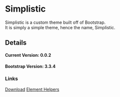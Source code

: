 # Simplistic
Simplistic is a custom theme built off of Bootstrap.  
It is simply a simple theme, hence the name, Simplistic.  

## Details
#### Current Version:  0.0.2
#### Bootstrap Version:  3.3.4

### Links
[Download]() 
[Element Helpers]()  
